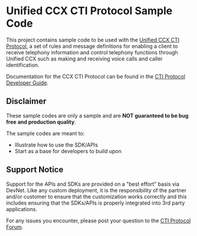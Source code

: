 # Unified CCX CTI Protocol Sample Code
This project contains sample code to be used with the [Unified CCX CTI Protocol](https://developer.cisco.com/site/contact-center-express/docs/#cti-protocol-overview), a set of rules and message definitions for enabling a client to receive telephony information and control telephony functions through Unified CCX such as making and receiving voice calls and caller identification.

Documentation for the CCX CTI Protocol can be found in the [CTI Protocol Developer Guide](https://developer.cisco.com/site/contact-center-express/docs/#cti-protocol-dev-guide).

## Disclaimer
These sample codes are only a sample and are **NOT guaranteed to be bug free and production quality**.

The sample codes are meant to:
- Illustrate how to use the SDK/APIs
- Start as a base for developers to build upon

## Support Notice
Support for the APIs and SDKs are provided on a "best effort" basis via DevNet. Like any custom deployment, it is the responsibility of the partner and/or customer to ensure that the customization works correctly and this includes ensuring that the SDKs/APIs is properly integrated into 3rd party applications.

For any issues you encounter, please post your question to the [CTI Protocol Forum](https://communities.cisco.com/community/developer/express-cti).